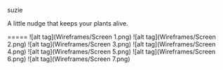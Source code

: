 suzie

A little nudge that keeps your plants alive.

=====
![alt tag](Wireframes/Screen 1.png)  ![alt tag](Wireframes/Screen 2.png)  ![alt tag](Wireframes/Screen 3.png)  ![alt tag](Wireframes/Screen 4.png)  ![alt tag](Wireframes/Screen 5.png)  ![alt tag](Wireframes/Screen 6.png)  ![alt tag](Wireframes/Screen 7.png)
